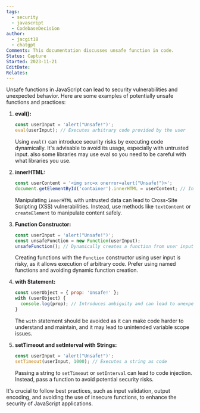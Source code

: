 ```yaml
---
tags:
  - security
  - javascript
  - CodebaseDecision
author:
  - jacgit18
  - chatgpt
Comments: This documentation discusses unsafe function in code.
Status: Capture
Started: 2023-11-21
EditDate: 
Relates:
---
```

Unsafe functions in JavaScript can lead to security vulnerabilities and unexpected behavior. Here are some examples of potentially unsafe functions and practices:

1. **eval():**
   ```javascript
   const userInput = 'alert("Unsafe!")';
   eval(userInput); // Executes arbitrary code provided by the user
   ```

   Using `eval()` can introduce security risks by executing code dynamically. It's advisable to avoid its usage, especially with untrusted input. also some libraries may use eval so you need to be careful with what libraries you use. 

2. **innerHTML:**
   ```javascript
   const userContent = '<img src=x onerror=alert("Unsafe!")>';
   document.getElementById('container').innerHTML = userContent; // Injects unescaped HTML
   ```

   Manipulating `innerHTML` with untrusted data can lead to Cross-Site Scripting (XSS) vulnerabilities. Instead, use methods like `textContent` or `createElement` to manipulate content safely.

3. **Function Constructor:**
   ```javascript
   const userInput = 'alert("Unsafe!")';
   const unsafeFunction = new Function(userInput);
   unsafeFunction(); // Dynamically creates a function from user input
   ```

   Creating functions with the `Function` constructor using user input is risky, as it allows execution of arbitrary code. Prefer using named functions and avoiding dynamic function creation.

4. **with Statement:**
   ```javascript
   const userObject = { prop: 'Unsafe!' };
   with (userObject) {
     console.log(prop); // Introduces ambiguity and can lead to unexpected behavior
   }
   ```

   The `with` statement should be avoided as it can make code harder to understand and maintain, and it may lead to unintended variable scope issues.

5. **setTimeout and setInterval with Strings:**
   ```javascript
   const userInput = 'alert("Unsafe!")';
   setTimeout(userInput, 1000); // Executes a string as code
   ```

   Passing a string to `setTimeout` or `setInterval` can lead to code injection. Instead, pass a function to avoid potential security risks.

It's crucial to follow best practices, such as input validation, output encoding, and avoiding the use of insecure functions, to enhance the security of JavaScript applications.
